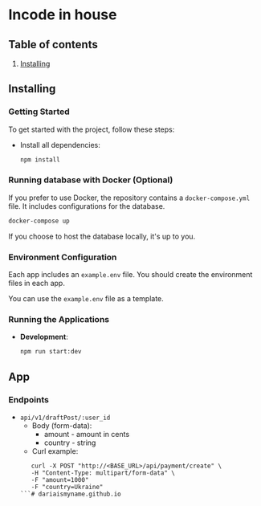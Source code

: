 # Incode in house

## Table of contents
1. [Installing](#installing)

## Installing

### Getting Started

To get started with the project, follow these steps:

- Install all dependencies:

   ```bash
   npm install
   ```

### Running database with Docker (Optional)

If you prefer to use Docker, the repository contains a `docker-compose.yml` file. It includes configurations for the database.

```bash
docker-compose up
```

If you choose to host the database locally, it's up to you.

### Environment Configuration

Each app includes an `example.env` file. You should create the environment files in each app.

You can use the `example.env` file as a template.

### Running the Applications

- **Development**:

  ```bash
  npm run start:dev
  ```
## App

### Endpoints

- ```api/v1/draftPost/:user_id```
   - Body (form-data):
      - amount - amount in cents
      - country - string
   - Curl example:
   ```
      curl -X POST "http://<BASE_URL>/api/payment/create" \
      -H "Content-Type: multipart/form-data" \
      -F "amount=1000"
      -F "country=Ukraine"
   ```# dariaismyname.github.io
